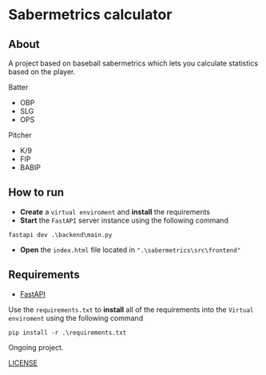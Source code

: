 # Sabermetrics calculator

## About

A project based on baseball sabermetrics which lets you calculate statistics based on the player.

Batter


- OBP
- SLG
- OPS

Pitcher

- K/9
- FIP
- BABIP
 
## How to run
- **Create** a `virtual enviroment` and **install** the requirements
- **Start** the `FastAPI` server instance using the following command

```shell
fastapi dev .\backend\main.py
```
- **Open** the `index.html` file located in `".\sabermetrics\src\frontend"`

## Requirements

- [FastAPI](https://fastapi.tiangolo.com/#installation)

Use the `requirements.txt` to **install** all of the requirements into the `Virtual enviroment` using the following command
```shell
pip install -r .\requirements.txt
```
Ongoing project.

[LICENSE](LICENSE)